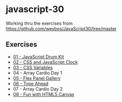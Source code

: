 # javascript-30

Working thru the exercises from https://github.com/wesbos/JavaScript30/tree/master

## Exercises

- [01 - JavaScript Drum Kit](https://github.com/mes32/javascript-30/tree/main/01-drum-kit)
- [02 - CSS and JavaScript Clock](https://github.com/mes32/javascript-30/tree/main/02-css-and-js-clock)
- [03 - CSS Variables](https://github.com/mes32/javascript-30/tree/main/03-css-variables)
- 04 - Array Cardio Day 1
- [05 - Flex Panel Gallery](https://github.com/mes32/javascript-30/tree/main/05-flex-panel-gallery)
- [06 - Type Ahead](https://github.com/mes32/javascript-30/tree/main/06-type-ahead)
- 07 - Array Cardio Day 2
- [08 - Fun with HTML5 Canvas](https://github.com/mes32/javascript-30/tree/main/08-fun-with-html5-canvas)
